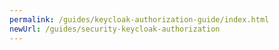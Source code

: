 ```yaml
---
permalink: /guides/keycloak-authorization-guide/index.html
newUrl: /guides/security-keycloak-authorization
---
```

